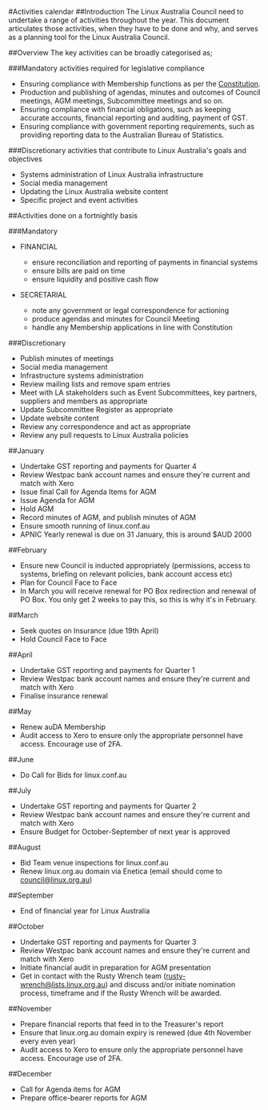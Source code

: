 #Activities calendar
##Introduction
The Linux Australia Council need to undertake a range of activities throughout the year. This document articulates those activities, when they have to be done and why, and serves as a planning tool for the Linux Australia Council.

##Overview
The key activities can be broadly categorised as;

###Mandatory activities required for legislative compliance
* Ensuring compliance with Membership functions as per the [Constitution](https://github.com/linuxaustralia/constitution_and_policies/blob/master/constitution.txt).
* Production and publishing of agendas, minutes and outcomes of Council meetings, AGM meetings, Subcommittee meetings and so on.
* Ensuring compliance with financial obligations, such as keeping accurate accounts, financial reporting and auditing, payment of GST.
* Ensuring compliance with government reporting requirements, such as providing reporting data to the Australian Bureau of Statistics.

###Discretionary activities that contribute to Linux Australia's goals and objectives
* Systems administration of Linux Australia infrastructure
* Social media management
* Updating the Linux Australia website content
* Specific project and event activities

##Activities done on a fortnightly basis

###Mandatory
* FINANCIAL
  - ensure reconciliation and reporting of payments in financial systems
  - ensure bills are paid on time
  - ensure liquidity and positive cash flow

* SECRETARIAL
  - note any government or legal correspondence for actioning
  - produce agendas and minutes for Council Meeting
  - handle any Membership applications in line with Constitution

###Discretionary
* Publish minutes of meetings
* Social media management
* Infrastructure systems administration
* Review mailing lists and remove spam entries
* Meet with LA stakeholders such as Event Subcommittees, key partners, suppliers and members as appropriate
* Update Subcommittee Register as appropriate
* Update website content
* Review any correspondence and act as appropriate
* Review any pull requests to Linux Australia policies

##January
* Undertake GST reporting and payments for Quarter 4
* Review Westpac bank account names and ensure they're current and match with Xero
* Issue final Call for Agenda Items for AGM
* Issue Agenda for AGM
* Hold AGM
* Record minutes of AGM, and publish minutes of AGM
* Ensure smooth running of linux.conf.au
* APNIC Yearly renewal is due on 31 January, this is around $AUD 2000

##February
* Ensure new Council is inducted appropriately (permissions, access to systems, briefing on relevant policies, bank account access etc)
* Plan for Council Face to Face
* In March you will receive renewal for PO Box redirection and renewal of PO Box. You only get 2 weeks to pay this, so this is why it's in February.

##March
* Seek quotes on Insurance (due 19th April)
* Hold Council Face to Face

##April
* Undertake GST reporting and payments for Quarter 1
* Review Westpac bank account names and ensure they're current and match with Xero
* Finalise insurance renewal

##May
* Renew auDA Membership
* Audit access to Xero to ensure only the appropriate personnel have access. Encourage use of 2FA. 

##June
* Do Call for Bids for linux.conf.au

##July
* Undertake GST reporting and payments for Quarter 2
* Review Westpac bank account names and ensure they're current and match with Xero
* Ensure Budget for October-September of next year is approved

##August
* Bid Team venue inspections for linux.conf.au
* Renew linux.org.au domain via Enetica (email should come to council@linux.org.au)

##September
* End of financial year for Linux Australia

##October
* Undertake GST reporting and payments for Quarter 3
* Review Westpac bank account names and ensure they're current and match with Xero
* Initiate financial audit in preparation for AGM presentation
* Get in contact with the Rusty Wrench team (rusty-wrench@lists.linux.org.au) and discuss and/or initiate nomination process, timeframe and if the Rusty Wrench will be awarded. 

##November
* Prepare financial reports that feed in to the Treasurer's report
* Ensure that linux.org.au domain expiry is renewed (due 4th November every even year)
* Audit access to Xero to ensure only the appropriate personnel have access. Encourage use of 2FA. 

##December
* Call for Agenda items for AGM
* Prepare office-bearer reports for AGM
